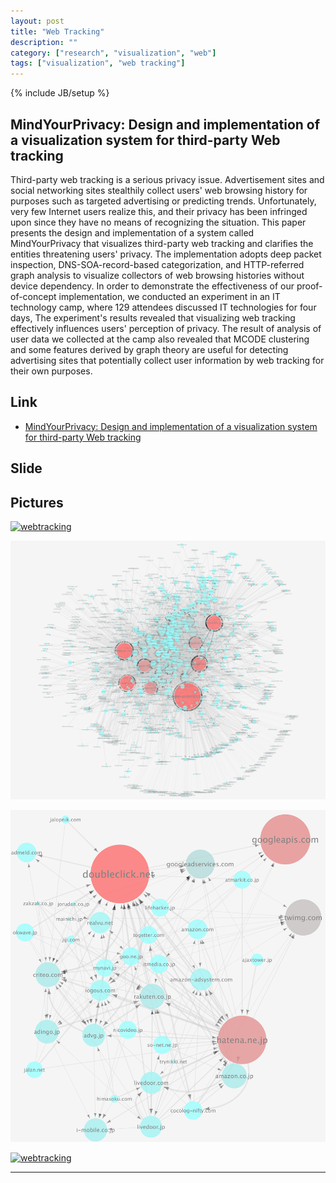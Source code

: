 ```yaml
---
layout: post
title: "Web Tracking"
description: ""
category: ["research", "visualization", "web"]
tags: ["visualization", "web tracking"]
---
```

{% include JB/setup %}

## MindYourPrivacy: Design and implementation of a visualization system for third-party Web tracking

Third-party web tracking is a serious privacy issue.
Advertisement sites and social networking sites stealthily collect users' web browsing history for purposes such as targeted advertising or predicting trends.
Unfortunately, very few Internet users realize this, and their privacy has been infringed upon since they have no means of recognizing the situation.
This paper presents the design and implementation of a system called MindYourPrivacy that visualizes third-party web tracking and clarifies the entities threatening users' privacy.
The implementation adopts deep packet inspection, DNS-SOA-record-based categorization, and HTTP-referred graph analysis to visualize collectors of web browsing histories without device dependency.
In order to demonstrate the effectiveness of our proof-of-concept implementation, we conducted an experiment in an IT technology camp, where 129 attendees discussed IT technologies for four days,
The experiment's results revealed that visualizing web tracking effectively influences users' perception of privacy.
The result of analysis of user data we collected at the camp also revealed that MCODE clustering and some features derived by graph theory are useful for detecting advertising sites that potentially collect user information by web tracking for their own purposes.

## Link

- [MindYourPrivacy: Design and implementation of a visualization system for third-party Web tracking](https://github.com/ytakano/ytakanospapers/tree/master/pst_2014)

## Slide

<script async class="speakerdeck-embed" data-id="b6d7f1ae65c24da1b14437476c3cf9c8" data-ratio="1.33333333333333" src="//speakerdeck.com/assets/embed.js"></script>

## Pictures

[![webtracking](/assets/wide1309.png "Visualization of Web Tracking")](/assets/wide1309.png)

[![webtracking](/assets/wide1309_top5.png "Visualization of Web Tracking")](/assets/wide1309_top5.png)

[![webtracking](/assets/wide1309_mcode.png "Visualization of Web Tracking")](/assets/wide1309_mcode.png)

[![webtracking](/assets/wide1309_all.png "Visualization of Web Tracking")](/assets/wide1309_all.png)

---